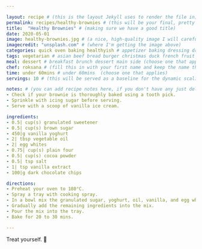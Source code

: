 ```yaml
---

layout: recipe # (this is the layout Jekyll uses to render the file in)
permalink: recipes/healthy-brownies # (this will be your final, pretty URL)
title:  "Healthy Brownies" # (making sure we have a good title)
date: 2020-05-01
image: healthy-brownies.jpg # (a nice, high-quality image I will carefully select for you)
imagecredit: "unsplash.com" # (where I'm getting the image above)
categories: quick oven baking healthyish # appetizer baking dressing drink grill healthyish marinade oven pickling quick raw salad sandwich sauce snack soup
tags: vegetarian # asian beef bread burger christmas duck french fruit indian italian mexican nuts pasta pork poultry rice seafood thanksgiving vegetarian
meal: dessert # breakfast brunch dessert main side (choose one that applies)
chef: roksana # (fill this in with your first name and keep the name the same for all your recipes, since each chef has his own collection of recipes)
time: under 60mins # under 60mins  (choose one that applies)
servings: 10 # (this will be served as a baseline for the dynamic scaling)

notes: # (you can add recipe notes here, if you don't have any just delete this whole section and it won't be processed)
- Check if your brownie is thoroughly baked using a tooth pick. 
- Sprinkle with icing sugar before serving.
- Serve with a scoop of vanilla ice cream.

ingredients:
- 0.5| cup(s) granulated sweetener
- 0.5| cup(s) brown sugar
- 450|g vanilla yoghurt 
- 2| tbsp vegetable oil
- 2| egg whites 
- 0.75| cup(s) plain four
- 0.5| cup(s) cocoa powder
- 0.5| tsp salt
- 1| tsp vanilla extract
- 100|g dark chocolate chips 

directions:
- Preheat your oven to 180°C.
- Spray a tray with cooking spray.
- In a bowl mix the granulated sugar, yoghurt, oil, vanilla, and egg whites.
- Gradually add the remaining ingredients into the mix.
- Pour the mix into the tray.
- Bake for 20 to 30 mins.

--- 
```

<!-- Below is the description, just write what you want or leave it empty 😁 -->
Treat yourself. 🔪 